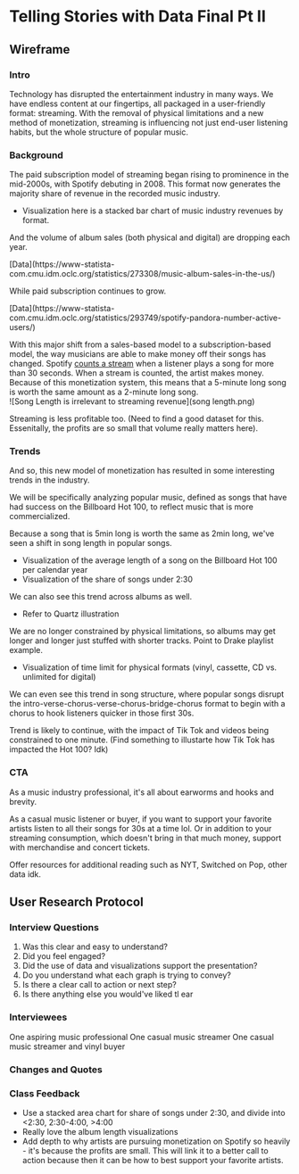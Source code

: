 # Telling Stories with Data Final Pt II

## Wireframe 

### Intro
Technology has disrupted the entertainment industry in many ways. We have endless content at our fingertips, all packaged in a user-friendly format: streaming. With the removal of physical limitations and a new method of monetization, streaming is influencing not just end-user listening habits, but the whole structure of popular music. 

### Background
The paid subscription model of streaming began rising to prominence in the mid-2000s, with Spotify debuting in 2008. This format now generates the majority share of revenue in the recorded music industry. 
* Visualization here is a stacked bar chart of music industry revenues by format. 

And the volume of album sales (both physical and digital) are dropping each year. 
<div class="flourish-embed flourish-chart" data-src="visualisation/5527016"><script src="https://public.flourish.studio/resources/embed.js"></script></div>
[Data](https://www-statista-com.cmu.idm.oclc.org/statistics/273308/music-album-sales-in-the-us/)

While paid subscription continues to grow. 
<div class="flourish-embed flourish-chart" data-src="visualisation/5527090"><script src="https://public.flourish.studio/resources/embed.js"></script></div>
[Data](https://www-statista-com.cmu.idm.oclc.org/statistics/293749/spotify-pandora-number-active-users/)

With this major shift from a sales-based model to a subscription-based model, the way musicians are able to make money off their songs has changed. Spotify [counts a stream](https://artists.spotify.com/faq/stats#how-are-streams-counted) when a listener plays a song for more than 30 seconds. When a stream is counted, the artist makes money. Because of this monetization system, this means that a 5-minute long song is worth the same amount as a 2-minute long song.  
![Song Length is irrelevant to streaming revenue](song length.png) 

Streaming is less profitable too. (Need to find a good dataset for this. Essenitally, the profits are so small that volume really matters here). 

### Trends
And so, this new model of monetization has resulted in some interesting trends in the industry. 

We will be specifically analyzing popular music, defined as songs that have had success on the Billboard Hot 100, to reflect music that is more commercialized. 

Because a song that is 5min long is worth the same as 2min long, we've seen a shift in song length in popular songs. 
* Visualization of the average length of a song on the Billboard Hot 100 per calendar year
* Visualization of the share of songs under 2:30 

We can also see this trend across albums as well. 
* Refer to Quartz illustration 

We are no longer constrained by physical limitations, so albums may get longer and longer just stuffed with shorter tracks. Point to Drake playlist example. 
* Visualization of time limit for physical formats (vinyl, cassette, CD vs. unlimited for digital) 

We can even see this trend in song structure, where popular songs disrupt the intro-verse-chorus-verse-chorus-bridge-chorus format to begin with a chorus to hook listeners quicker in those first 30s. 

Trend is likely to continue, with the impact of Tik Tok and videos being constrained to one minute. (Find something to illustarte how Tik Tok has impacted the Hot 100? Idk) 

### CTA 
As a music industry professional, it's all about earworms and hooks and brevity. 

As a casual music listener or buyer, if you want to support your favorite artists listen to all their songs for 30s at a time lol. Or in addition to your streaming consumption, which doesn't bring in that much money, support with merchandise and concert tickets. 

Offer resources for additional reading such as NYT, Switched on Pop, other data idk. 

## User Research Protocol 

### Interview Questions
1. Was this clear and easy to understand?
2. Did you feel engaged?
3. Did the use of data and visualizations support the presentation?
4. Do you understand what each graph is trying to convey?
5. Is there a clear call to action or next step?
6. Is there anything else you would've liked tl ear

### Interviewees 
One aspiring music professional
One casual music streamer 
One casual music streamer and vinyl buyer 

### Changes and Quotes

### Class Feedback
* Use a stacked area chart for share of songs under 2:30, and divide into <2:30, 2:30-4:00, >4:00 
* Really love the album length visualizations 
* Add depth to why artists are pursuing monetization on Spotify so heavily - it's because the profits are small. This will link it to a better call to action because then it can be how to best support your favorite artists. 
